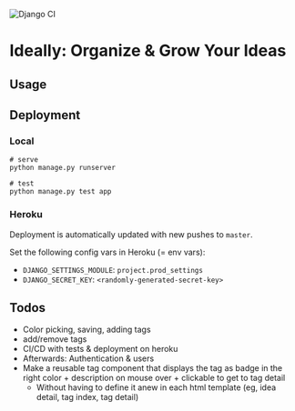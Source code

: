 ![Django CI](https://github.com/stefanbschneider/ideally/workflows/Django%20CI/badge.svg)

# Ideally: Organize & Grow Your Ideas

## Usage



## Deployment

### Local

```
# serve
python manage.py runserver

# test
python manage.py test app
```

### Heroku

Deployment is automatically updated with new pushes to `master`.

Set the following config vars in Heroku (= env vars):

* `DJANGO_SETTINGS_MODULE`: `project.prod_settings`
* `DJANGO_SECRET_KEY`: `<randomly-generated-secret-key>`

## Todos

* Color picking, saving, adding tags
* add/remove tags
* CI/CD with tests & deployment on heroku
* Afterwards: Authentication & users
* Make a reusable tag component that displays the tag as badge in the right color + description on mouse over + clickable to get to tag detail
    * Without having to define it anew in each html template (eg, idea detail, tag index, tag detail)
